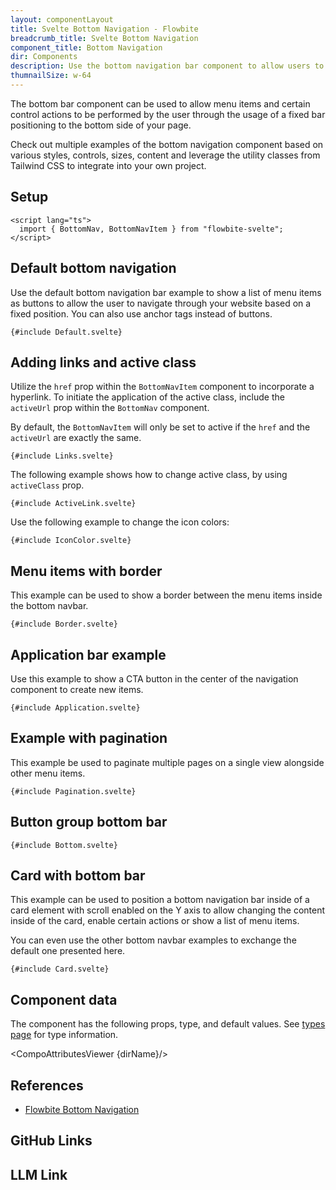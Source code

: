 ```yaml
---
layout: componentLayout
title: Svelte Bottom Navigation - Flowbite
breadcrumb_title: Svelte Bottom Navigation
component_title: Bottom Navigation
dir: Components
description: Use the bottom navigation bar component to allow users to navigate through your website or create a control bar using a menu that is positioned at the bottom of the page
thumnailSize: w-64
---
```


<script lang="ts">
  import { CompoAttributesViewer, GitHubCompoLinks, toKebabCase, LlmLink } from '../../utils'
  import { P, A } from '$lib'

  const dirName = toKebabCase(component_title)
</script>

The bottom bar component can be used to allow menu items and certain control actions to be performed by the user through the usage of a fixed bar positioning to the bottom side of your page.

Check out multiple examples of the bottom navigation component based on various styles, controls, sizes, content and leverage the utility classes from Tailwind CSS to integrate into your own project.

## Setup

```svelte example hideOutput
<script lang="ts">
  import { BottomNav, BottomNavItem } from "flowbite-svelte";
</script>
```

## Default bottom navigation

Use the default bottom navigation bar example to show a list of menu items as buttons to allow the user to navigate through your website based on a fixed position. You can also use anchor tags instead of buttons.

```svelte example class="flex flex-col relative"
{#include Default.svelte}
```

## Adding links and active class

Utilize the `href` prop within the `BottomNavItem` component to incorporate a hyperlink. To initiate the application of the active class, include the `activeUrl` prop within the `BottomNav` component.

By default, the `BottomNavItem` will only be set to active if the `href` and the `activeUrl` are exactly the same.

```svelte example class="flex flex-col relative"
{#include Links.svelte}
```

The following example shows how to change active class, by using `activeClass` prop.

```svelte example class="flex flex-col relative"
{#include ActiveLink.svelte}
```

Use the following example to change the icon colors:

```svelte example class="flex flex-col relative"
{#include IconColor.svelte}
```

## Menu items with border

This example can be used to show a border between the menu items inside the bottom navbar.

```svelte example class="flex flex-col relative"
{#include Border.svelte}
```

## Application bar example

Use this example to show a CTA button in the center of the navigation component to create new items.

```svelte example class="flex flex-col relative"
{#include Application.svelte}
```

## Example with pagination

This example be used to paginate multiple pages on a single view alongside other menu items.

```svelte example class="flex flex-col relative"
{#include Pagination.svelte}
```

## Button group bottom bar

```svelte example class="flex flex-col relative"
{#include Bottom.svelte}
```

## Card with bottom bar

This example can be used to position a bottom navigation bar inside of a card element with scroll enabled on the Y axis to allow changing the content inside of the card, enable certain actions or show a list of menu items.

You can even use the other bottom navbar examples to exchange the default one presented here.

```svelte example class="flex justify-center"
{#include Card.svelte}
```

## Component data

The component has the following props, type, and default values. See [types page](/docs/pages/typescript) for type information.

<CompoAttributesViewer {dirName}/>

## References

- [Flowbite Bottom Navigation](https://flowbite.com/docs/components/bottom-navigation/)

## GitHub Links

<GitHubCompoLinks />

## LLM Link

<LlmLink />
